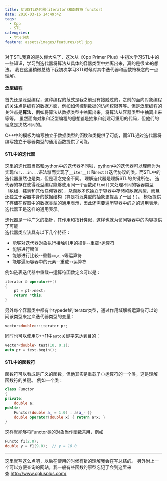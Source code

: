 ```yaml
---
title: 初识STL迭代器(iterator)和函数符(functor)
date: 2016-03-16 14:49:42
tags:
  - Cpp
  - STL
cateogries:
  - 学习小结
feature: assets/images/features/stl.jpg
---
```


对于STL我真的是久仰大名了，这次从《Cpp Primer Plus》中初次学习STL中的一些知识，学习到迭代器将算法从具体的容器类型中抽离出来，真的是很nb的想法。
我在这里稍微总结下我初次学习STL时候对其中迭代器和函数符概念的一点理解。

#### 泛型编程
首先还是泛型编程，这种编程的范式是我之前没有接触过的，之前的面向对象编程的关注点是编程的数据方面，例如如何控制数据的访问权限等等。但是泛型编程的关注点是**算法**，例如将算法从数据类型中抽离出来，将算法从容器类型中抽离出来等等。
虽然面向对象和泛型编程的思想都是抽象和创建可重用的代码，但他们的理念是决然不同的。

C++中的模板为编写独立于数据类型的函数和类提供了可能，而STL通过迭代器将编写独立于容器类型的通用函数提供了可能。
<!-- more -->

#### STL中的迭代器
这里的迭代器当然和python中的迭代器不同啦，python中的迭代器可以理解为为实现`for...in...`语法糖而实现了`__iter__()`和`next()`迭代协议的类。而STL中的迭代器虽然也是类，但是理念完全不同。
理解迭代器是理解STL的关键所在。
迭代器的存在使得泛型编程能够使用同一个函数如`find()`来处理不同的容器类型（数组、链表和其他任何容器），及函数不仅独立于容器中存储的数据类型，而且还独立于容器本身的数据结构（算是将泛类型的抽象更提高了一层！）。
模板提供了存储在容器中的数据类型的通用表示，因此还需要遍历容器中的之的通用表示，迭代器正是这样的通用表示。

迭代器是一种广义的指针，其作用和指针类似，这样也就为访问容器中的内容提供了可能
<br>
迭代器类应该具有以下几个特征：
- 能够对迭代器对象执行接触引用的操作--重载`*`运算符
- 能够进行赋值
- 能够进行比较--重载`==`,`>`, `<`等运算符
- 能够遍历容器中的元素--重载`++`运算符

例如链表迭代器中重载`++`运算符函数定义可以是：
``` Cpp
iterator & operator++()
{
    pt = pt->next;
    return *this;
}
```

另外每个容器类中都有个typedef的iterator类型，通过作用域解析运算符可以访问该类型来定义迭代器类型的变量：
``` Cpp
vector<double>::iterator pr;
```
同时也可以使用C++11中`auto`关键字来达到目的：
``` Cpp
vector<double> test(10, 0.1);
auto pr = test.begin();
```

#### STL中的函数符
函数符可以看成是广义的函数，但他其实是重载了`()`运算符的一个类，这是理解函数符的关键。
例如一个类：
``` Cpp
class Functor
{
private:
    double a;
public:
    Functor(double a_ = 1.0) : a(a_) {}
    double operator(double x) { return a*x; }
}
```
这样就能够将Functor类的对象当作函数来用，例如
``` Cpp
Functo f1(2.0);
double y = f1(9.0);  // y = 18.0
```

---
这里就写这么点吧，以后在使用的时候有新的理解我会在写总结的。
另外附上一个可以方便查询的网站，我一般有些函数的原型忘记了会到这里来查:http://www.cplusplus.com/
